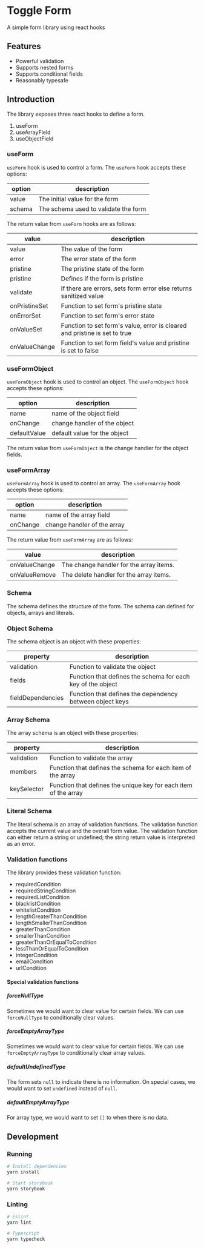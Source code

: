 # Toggle Form

A simple form library using react hooks


## Features

- Powerful validation
- Supports nested forms
- Supports conditional fields
- Reasonably typesafe

## Introduction

The library exposes three react hooks to define a form.

1. useForm
2. useArrayField
3. useObjectField

### useForm

`useForm` hook is used to control a form.
The `useForm` hook accepts these options:

|option|description|
|----|----|
|value|The initial value for the form|
|schema|The schema used to validate the form|

The return value from `useForm` hooks are as follows:

|value|description|
|----|----|
|value|The value of the form|
|error|The error state of the form|
|pristine|The pristine state of the form|
|pristine|Defines if the form is pristine|
|validate|If there are errors, sets form error else returns sanitized value|
|onPristineSet|Function to set form's pristine state|
|onErrorSet|Function to set form's error state|
|onValueSet|Function to set form's value, error is cleared and pristine is set to true|
|onValueChange|Function to set form field's value and pristine is set to false|

### useFormObject

`useFormObject` hook is used to control an object.
The `useFormObject` hook accepts these options:

|option|description|
|----|----|
|name|name of the object field|
|onChange| change handler of the object|
|defaultValue|default value for the object|

The return value from `useFormObject` is the change handler for the object
fields.

### useFormArray

`useFormArray` hook is used to control an array.
The `useFormArray` hook accepts these options:

|option|description|
|----|----|
|name|name of the array field|
|onChange| change handler of the array|

The return value from `useFormArray` are as follows:

|value|description|
|----|----|
|onValueChange|The change handler for the array items.|
|onValueRemove|The delete handler for the array items.|

### Schema

The schema defines the structure of the form.
The schema can defined for objects, arrays and literals.

### Object Schema

The schema object is an object with these properties:

|property|description|
|----|----|
|validation|Function to validate the object|
|fields|Function that defines the schema for each key of the object|
|fieldDependencies|Function that defines the dependency between object keys|

### Array Schema

The array schema is an object with these properties:

|property|description|
|----|----|
|validation|Function to validate the array|
|members|Function that defines the schema for each item of the array|
|keySelector|Function that defines the unique key for each item of the array|

### Literal Schema

The literal schema is an array of validation functions.
The validation function accepts the current value and the overall form value.
The validation function can either return a string or undefined; the string
return value is interpreted as an error.

### Validation functions

The library provides these validation function:

- requiredCondition
- requiredStringCondition
- requiredListCondition
- blacklistCondition
- whitelistCondition
- lengthGreaterThanCondition
- lengthSmallerThanCondition
- greaterThanCondition
- smallerThanCondition
- greaterThanOrEqualToCondition
- lessThanOrEqualToCondition
- integerCondition
- emailCondition
- urlCondition

#### Special validation functions

##### forceNullType

Sometimes we would want to clear value for certain fields. We can use
`forceNullType` to conditionally clear values.

##### forceEmptyArrayType

Sometimes we would want to clear value for certain fields. We can use
`forceEmptyArrayType` to conditionally clear array values.

##### defaultUndefinedType

The form sets `null` to indicate there is no information. On special cases, we
would want to set `undefined` instead of `null`.

##### defaultEmptyArrayType

For array type, we would want to set `[]` to when there is no data.


## Development

### Running

```bash
# Install dependencies
yarn install

# Start storybook
yarn storybook
```

### Linting

```bash
# Eslint
yarn lint

# Typescript
yarn typecheck
```

